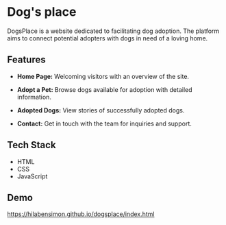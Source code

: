 
# Dog's place

DogsPlace is a website dedicated to facilitating dog adoption. The platform aims to connect potential adopters with dogs in need of a loving home.



## Features

- **Home Page:** Welcoming visitors with an overview of the site.

- **Adopt a Pet:** Browse dogs available for adoption with detailed information.
- **Adopted Dogs:** View stories of successfully adopted dogs.
- **Contact:** Get in touch with the team for inquiries and support.


## Tech Stack

- HTML
- CSS
- JavaScript



## Demo

https://hilabensimon.github.io/dogsplace/index.html

